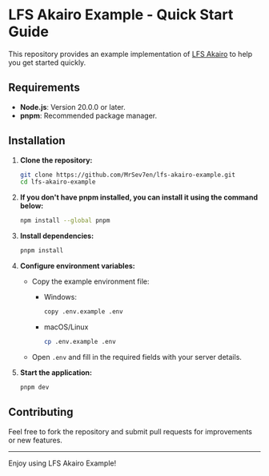# LFS Akairo Example - Quick Start Guide

This repository provides an example implementation of [LFS Akairo](https://github.com/MrSev7en/lfs-akairo) to help you get started quickly.

## Requirements

- **Node.js**: Version 20.0.0 or later.
- **pnpm**: Recommended package manager.

## Installation

1. **Clone the repository:**
   ```sh
   git clone https://github.com/MrSev7en/lfs-akairo-example.git
   cd lfs-akairo-example
   ```

2. **If you don't have pnpm installed, you can install it using the command below:**
   ```sh
   npm install --global pnpm
   ```

3. **Install dependencies:**
   ```sh
   pnpm install
   ```

4. **Configure environment variables:**
   - Copy the example environment file:

     - Windows:
       ```sh
       copy .env.example .env
       ```
     - macOS/Linux
       ```sh
       cp .env.example .env
       ```
   - Open `.env` and fill in the required fields with your server details.

5. **Start the application:**
   ```sh
   pnpm dev
   ```

## Contributing

Feel free to fork the repository and submit pull requests for improvements or new features.

---

Enjoy using LFS Akairo Example!

